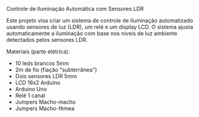 Controle de Iluminação Automática com Sensores LDR

Este projeto visa criar um sistema de controle de iluminação automatizado usando sensores de luz (LDR), um relé e um display LCD. O sistema ajusta automaticamente a iluminação com base nos níveis de luz ambiente detectados pelos sensores LDR.

Materiais (parte elétrica):
- 10 leds brancos 5mm
- 2m de fio (fiação "subterrânea")
- Dois sensores LDR 5mm
- LCD 16x2 Arduino
- Arduino Uno
- Relé 1 canal 
- Jumpers Macho-macho
- Jumpers Macho-fêmea
